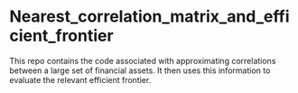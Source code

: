 # Nearest_correlation_matrix_and_efficient_frontier
This repo contains the code associated with approximating correlations between a large set of financial assets. It then uses this information to evaluate the relevant efficient frontier.
